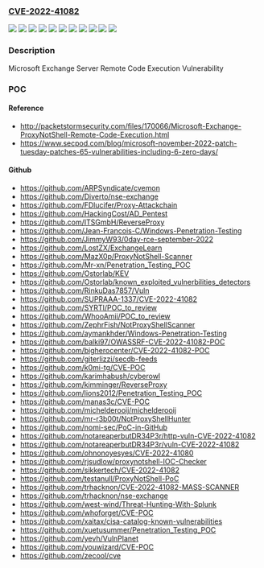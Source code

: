 ### [CVE-2022-41082](https://cve.mitre.org/cgi-bin/cvename.cgi?name=CVE-2022-41082)
![](https://img.shields.io/static/v1?label=Product&message=Microsoft%20Exchange%20Server%202013%20Cumulative%20Update%2023&color=blue)
![](https://img.shields.io/static/v1?label=Product&message=Microsoft%20Exchange%20Server%202016%20Cumulative%20Update%2022&color=blue)
![](https://img.shields.io/static/v1?label=Product&message=Microsoft%20Exchange%20Server%202016%20Cumulative%20Update%2023&color=blue)
![](https://img.shields.io/static/v1?label=Product&message=Microsoft%20Exchange%20Server%202019%20Cumulative%20Update%2011&color=blue)
![](https://img.shields.io/static/v1?label=Product&message=Microsoft%20Exchange%20Server%202019%20Cumulative%20Update%2012&color=blue)
![](https://img.shields.io/static/v1?label=Version&message=15.0.0%3C%2015.01.2375.037%20&color=brighgreen)
![](https://img.shields.io/static/v1?label=Version&message=15.00.0%3C%2015.00.1497.044%20&color=brighgreen)
![](https://img.shields.io/static/v1?label=Version&message=15.01.0%3C%2015.01.2507.016%20&color=brighgreen)
![](https://img.shields.io/static/v1?label=Version&message=15.02.0%3C%2015.02.0986.036%20&color=brighgreen)
![](https://img.shields.io/static/v1?label=Version&message=15.02.0%3C%2015.02.1118.020%20&color=brighgreen)
![](https://img.shields.io/static/v1?label=Vulnerability&message=Remote%20Code%20Execution&color=brighgreen)

### Description

Microsoft Exchange Server Remote Code Execution Vulnerability

### POC

#### Reference
- http://packetstormsecurity.com/files/170066/Microsoft-Exchange-ProxyNotShell-Remote-Code-Execution.html
- https://www.secpod.com/blog/microsoft-november-2022-patch-tuesday-patches-65-vulnerabilities-including-6-zero-days/

#### Github
- https://github.com/ARPSyndicate/cvemon
- https://github.com/Diverto/nse-exchange
- https://github.com/FDlucifer/Proxy-Attackchain
- https://github.com/HackingCost/AD_Pentest
- https://github.com/ITSGmbH/ReverseProxy
- https://github.com/Jean-Francois-C/Windows-Penetration-Testing
- https://github.com/JimmyW93/0day-rce-september-2022
- https://github.com/LostZX/ExchangeLearn
- https://github.com/MazX0p/ProxyNotShell-Scanner
- https://github.com/Mr-xn/Penetration_Testing_POC
- https://github.com/Ostorlab/KEV
- https://github.com/Ostorlab/known_exploited_vulnerbilities_detectors
- https://github.com/RinkuDas7857/Vuln
- https://github.com/SUPRAAA-1337/CVE-2022-41082
- https://github.com/SYRTI/POC_to_review
- https://github.com/WhooAmii/POC_to_review
- https://github.com/ZephrFish/NotProxyShellScanner
- https://github.com/aymankhder/Windows-Penetration-Testing
- https://github.com/balki97/OWASSRF-CVE-2022-41082-POC
- https://github.com/bigherocenter/CVE-2022-41082-POC
- https://github.com/giterlizzi/secdb-feeds
- https://github.com/k0mi-tg/CVE-POC
- https://github.com/karimhabush/cyberowl
- https://github.com/kimminger/ReverseProxy
- https://github.com/lions2012/Penetration_Testing_POC
- https://github.com/manas3c/CVE-POC
- https://github.com/michelderooij/michelderooij
- https://github.com/mr-r3b00t/NotProxyShellHunter
- https://github.com/nomi-sec/PoC-in-GitHub
- https://github.com/notareaperbutDR34P3r/http-vuln-CVE-2022-41082
- https://github.com/notareaperbutDR34P3r/vuln-CVE-2022-41082
- https://github.com/ohnonoyesyes/CVE-2022-41080
- https://github.com/rjsudlow/proxynotshell-IOC-Checker
- https://github.com/sikkertech/CVE-2022-41082
- https://github.com/testanull/ProxyNotShell-PoC
- https://github.com/trhacknon/CVE-2022-41082-MASS-SCANNER
- https://github.com/trhacknon/nse-exchange
- https://github.com/west-wind/Threat-Hunting-With-Splunk
- https://github.com/whoforget/CVE-POC
- https://github.com/xaitax/cisa-catalog-known-vulnerabilities
- https://github.com/xuetusummer/Penetration_Testing_POC
- https://github.com/yevh/VulnPlanet
- https://github.com/youwizard/CVE-POC
- https://github.com/zecool/cve

